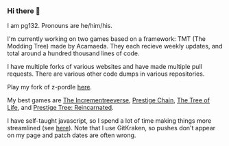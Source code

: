 ### Hi there 👋

<!--
**pg132/pg132** is a ✨ _special_ ✨ repository because its `README.md` (this file) appears on your GitHub profile.

Here are some ideas to get you started:

- 🔭 I’m currently working on ...
- 🌱 I’m currently learning ...
- 👯 I’m looking to collaborate on ...
- 🤔 I’m looking for help with ...
- 💬 Ask me about ...
- 📫 How to reach me: ...
- 😄 Pronouns: ...
- ⚡ Fun fact: ...
-->

I am pg132. Pronouns are he/him/his. 

I'm currently working on two games based on a framework: TMT (The Modding Tree) made by Acamaeda. They each recieve weekly updates, and total around a hundred thousand lines of code. 

I have multiple forks of various websites and have made multiple pull requests. There are various other code dumps in various repositories. 

Play my fork of z-pordle [here](https://pg132.github.io/zpordle). 

My best games are [The Incrementreeverse](https://raw.githack.com/pg132/The-Modding-Tree/master/index.html), [Prestige Chain](https://raw.githack.com/pg132/The-Modding-Tree/buyables/index.html), [The Tree of Life](http://raw.githack.com/pg132/The-Modding-Tree/evolution/index.html), and [Prestige Tree: Reincarnated](http://raw.githack.com/pg132/The-Modding-Tree/prestige_chain/index.html). 

I have self-taught javascript, so I spend a lot of time making things more streamlined (see [here](https://github.com/pg132/The-Modding-Tree/blob/prestige_chain/js/utils/buyablesSupport.js)). Note that I use GitKraken, so pushes don't appear on my page and patch dates are often wrong. 
